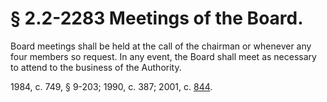# § 2.2-2283 Meetings of the Board.

<p>Board meetings shall be held at the call of the chairman or whenever any four members so request. In any event, the Board shall meet as necessary to attend to the business of the Authority.</p><p>1984, c. 749, § 9-203; 1990, c. 387; 2001, c. <a href='http://lis.virginia.gov/cgi-bin/legp604.exe?011+ful+CHAP0844'>844</a>.</p>